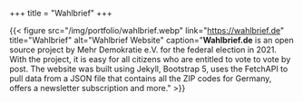 +++
title = "Wahlbrief"
+++

{{< figure src="/img/portfolio/wahlbrief.webp" link="https://wahlbrief.de" title="Wahlbrief" alt="Wahlbrief Website" caption="**Wahlbrief.de** is an open source project by Mehr Demokratie e.V. for the federal election in 2021. With the project, it is easy for all citizens who are entitled to vote to vote by post. The website was built using Jekyll, Bootstrap 5, uses the FetchAPI to pull data from a JSON file that contains all the ZIP codes for Germany, offers a newsletter subscription and more." >}}
